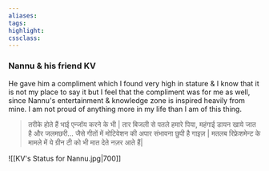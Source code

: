 ```yaml
---
aliases:  
tags:
highlight:  
cssclass:
---
```


### Nannu & his friend KV
He gave him a compliment which I found very high in stature & I know that it is not my place to say it but I feel that the compliment was for me as well, since Nannu's entertainment & knowledge zone is inspired heavily from mine. I am not proud of anything more in my life than I am of this thing.

> तरीके होते हैं भाई एन्जॉय करने के भी | तार बिजली से पतले हमारे पिया, महंगाई डायन खाये जात है और जलमछरी... जैसे गीतों में मोटिवेशन की अपार संभावना छुपी है गाइज़ | मतलब रिफ्रेशमेन्ट के मामले में ये ग्रीन टी को भी मात देते नज़र आते हैं|

![[KV's Status for Nannu.jpg|700]]